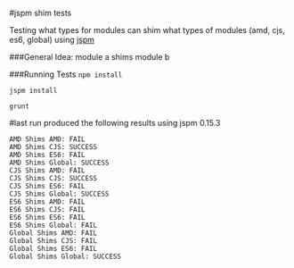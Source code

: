 #jspm shim tests

Testing what types for modules can shim what types of modules (amd, cjs, es6, global) using [jspm](http://jspm.io/)

###General Idea:
module a shims module b

###Running Tests
`npm install`

`jspm install`

`grunt`

#last run produced the following results using jspm 0.15.3
```
AMD Shims AMD: FAIL
AMD Shims CJS: SUCCESS
AMD Shims ES6: FAIL
AMD Shims Global: SUCCESS
CJS Shims AMD: FAIL
CJS Shims CJS: SUCCESS
CJS Shims ES6: FAIL
CJS Shims Global: SUCCESS
ES6 Shims AMD: FAIL
ES6 Shims CJS: FAIL
ES6 Shims ES6: FAIL
ES6 Shims Global: FAIL
Global Shims AMD: FAIL
Global Shims CJS: FAIL
Global Shims ES6: FAIL
Global Shims Global: SUCCESS
```
